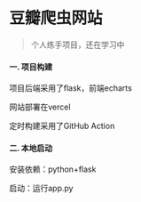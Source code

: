 # 豆瓣爬虫网站

> 个人练手项目，还在学习中

#### 一. 项目构建

项目后端采用了flask，前端echarts

网站部署在vercel

定时构建采用了GitHub Action

#### 二. 本地启动

安装依赖：python+flask

启动：运行app.py